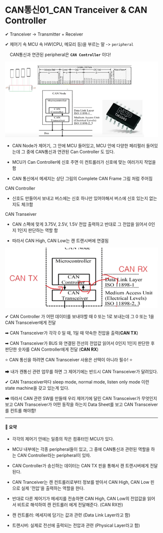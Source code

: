 # CAN통신01_CAN Tranceiver & CAN Controller



✔ Tranceiver -> Transmitter + Receiver

✔ 제어기 속 MCU 속 HW(CPU, 메모리 등)을 부르는 말 -> `peripheral`

    CAN통신과 연관된 peripheral은 **`CAN Controller`** 이다!

<img src="CAN통신01_CAN%20Tranceiver%20&%20CAN%20Controller_assets/2023-02-09-08-53-49-image.png" title="" alt="" data-align="center">

- CAN Node가 제어기, 그 안에 MCU 들어있고, MCU 안에 다양한 페리펄러 들어있는데 그 중에 CAN통신과 연관된 Can Controller 도 있다.

- MCU가 Can Controller에 신호 주면 이 컨트롤러가 신호에 맞는 여러가지 작업을 함

- CAN 통신에서 메세지는 상단 그림의 Complete CAN Frame 그림 처럼 주어짐
  
  

CAN Controller

- 신호도 만들어서 보내고 버스에는 신호 하나만 있어야해서 버스에 신호 있는지 없는지도 체크함

CAN Transeiver

- CAN 스펙에 맞게 3.75V, 2.5V, 1.5V 전압 출력하고 반대로 그 전압을 읽어서 0인지 1인지 판단하는 역할 함

- 따라서 CAN High, CAN Low는 캔 트랜시버에 연결됨



<img src="CAN통신01_CAN%20Tranceiver%20&%20CAN%20Controller_assets/2023-02-09-14-46-10-image.png" title="" alt="" data-align="center">

✔ CAN Controller 가 어떤 데이터를 보내야할 때 0 또는 1로 보내는데 그 0 또는 1을 CAN Transceiver에게 전달

➡ CAN Transceiver가 각각 0 일 때, 1일 때 약속한 전압을 출력(**CAN TX**)

➡ CAN Transceiver가 BUS 와 연결된 전선의 전압값 읽어서 0인지 1인지 판단한 후 판단한 숫자를 CAN Controller에게 전달 (**CAN RX**)



⭐ CAN 통신을 하려면 CAN Transceiver 사용은 선택이 아니라 필수! ⭐

➡ 내가 캔통신 관련 업무를 하면 그 제어기에는 반드시 CAN Transceiver가 달려있다.



✔ CAN Transceiver마다 sleep mode, normal mode, listen only mode 이런 state machine을 갖고 있는게 있다.

➡ 따라서 CAN 관련 SW를 만들때 우리 제어기에 달린 CAN Transceiver가 무엇인지 보고 CAN Transceiver가 어떤 동작을 하는지 Data Sheet를 보고 CAN Transceiver를 컨트롤 해야함!



---

#### 🔗 요약

- 각각의 제어기 안에는 일종의 작은 컴퓨터인 MCU가 있다.



- MCU 내부에는 각종 peripheral들이 있고, 그 중에 CAN통신과 관련된 역할을 하는 CAN Controller라는 peripheral이 있따.

- CAN Controller가 송신하는 데이터는 CAN TX 핀을 통해서 캔 트랜시버에게 전달된다.

- CAN Tranceiver는 캔 컨트롤러로부터 정보를 받아서 CAN High, CAN Low 핀으로 실제 '전압'을 출력하는 역할을 한다.



- 반대로 다른 제어기가 메세지를 전송하면 CAN High, CAN Low의 전압값을 읽어서 비트로 해석하여 캔 컨트롤러 에게 전달해준다. (CAN RX핀)



- 캔 컨트롤러: 메세지에 담기는 값과 관련 (Data Link Layer라고 함)

- 트랜시버: 실제로 전선에 출력되는 전압과 관련 (Physical Layer라고 함)
